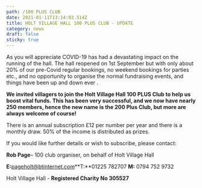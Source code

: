```yaml
---
path: /100 PLUS CLUB
date: 2021-01-11T13:14:03.514Z
title: HOLT VILLAGE HALL 100 PLUS CLUB - UPDATE
category: news
draft: false
sticky: true
---
```

As you will appreciate COVID-19 has had a devastating impact on the running of the hall. The hall reopened on 1st September but with only about 20% of our pre-Covid regular bookings, no weekend bookings for parties etc., and no opportunity to organise the normal fundraising events, and things have been up and down ever .  

**We invited villagers to join the Holt Village Hall 100 PLUS Club to help us boost vital funds.  This has been very successful, and we now have nearly 250 members, hence the new name is the 200 Plus Club, but more are always welcome of course!**

There is an annual subscription £12 per number per year and there is a monthly draw. 50% of the income is distributed as prizes.

If you would like further details or wish to subscribe, please contact:

**Rob Page**– 100 club organiser, on behalf of Holt Village Hall

**E:**[pageholt@btinternet.com](mailto:pageholt@btinternet.com)**T:**01225 782707 **M:** 0794 752 9732

Holt Village Hall - **Registered Charity No 305527**